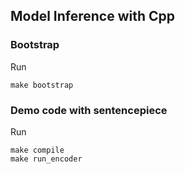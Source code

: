 ## Model Inference with Cpp

### Bootstrap

Run
```
make bootstrap
```

### Demo code with sentencepiece
Run
```
make compile
make run_encoder
```
